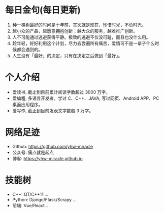 # 每日金句(每日更新)
1. 种一棵树最好的时间是十年前，其次就是现在，珍惜时光，不负时光。
2. 越小众的产品，越愿意拥抱创新；越大众的服务，越难推广创新。
3. 人不可能通过逃避获得平静。极致的逃避不仅没可耻，而且也没什么用。
4. 趁年轻，好好利用这个计划，尽力去尝遍所有痛苦，爱情可不是一辈子什么时候都会遇到的。
5. 人生没有「最好」的决定，只有在决定之后做到「最好」。

# 个人介绍
* 爱读书, 截止到目前累计阅读字数超过 3000 万字。
* 爱编程, 多语言开发者，学过 C、C++、JAVA, 写过网页、Android APP、PC 桌面应用程序。
* 爱写作, 截止到目前发表文字数超 3 万字。

# 网络足迹
* Github: https://github.com/yhw-miracle
* 公众号: 痛点就是起点
* 博客: https://yhw-miracle.github.io

# 技能树
* C++: QT/C++11 ...
* Python: Django/Flask/Scrapy ...
* 前端: Vue/React ...

